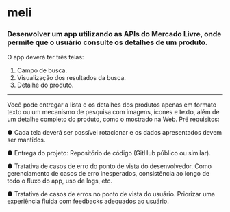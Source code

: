 # meli

### Desenvolver um app utilizando as APIs do Mercado Livre, onde permite que o usuário consulte os detalhes de um produto.

O app deverá ter três telas:
1. Campo de busca.
2. Visualização dos resultados da busca.
3. Detalhe do produto.
---
Você pode entregar a lista e os detalhes dos produtos apenas em formato texto ou um mecanismo de pesquisa com imagens, ícones e texto, além de um detalhe completo do produto, como o mostrado na Web.
Pré requisitos:

● Cada tela deverá ser possível rotacionar e os dados apresentados devem ser mantidos.

● Entrega do projeto:
Repositório de código (GitHub público ou similar).

● Tratativa de casos de erro do ponto de vista do desenvolvedor.
Como gerenciamento de casos de erro inesperados, consistência ao longo de todo o
fluxo do app, uso de logs, etc.

● Tratativa de casos de erros no ponto de vista do usuário.
Priorizar uma experiência fluida com feedbacks adequados ao usuário.
